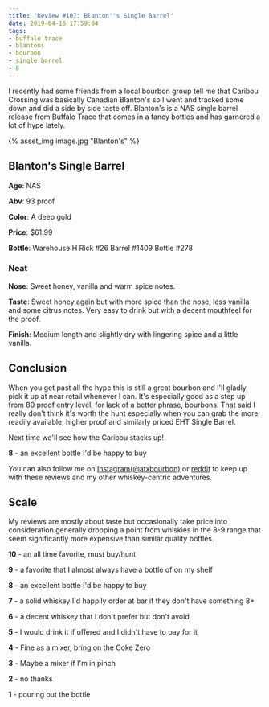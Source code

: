 ```yaml
---
title: 'Review #107: Blanton''s Single Barrel'
date: 2019-04-16 17:59:04
tags:
- buffalo trace
- blantons
- bourbon
- single barrel
- 8
---
```


I recently had some friends from a local bourbon group tell me that Caribou Crossing was basically Canadian Blanton's so I went and tracked some down and did a side by side taste off. Blanton's is a  NAS single barrel release from Buffalo Trace that comes in a fancy bottles and has garnered a lot of hype lately.  

{% asset_img image.jpg "Blanton's" %}

## Blanton's Single Barrel
**Age**: NAS

**Abv**: 93 proof

**Color**: A deep gold 

**Price**: $61.99

**Bottle**: Warehouse H Rick #26 Barrel #1409 Bottle #278  

### Neat
**Nose**: Sweet honey, vanilla and warm spice notes.

**Taste**: Sweet honey again but with more spice than the nose, less vanilla and some citrus notes. Very easy to drink but with a decent mouthfeel for the proof.

**Finish**: Medium length and slightly dry with lingering spice and a little vanilla.

## Conclusion
When you get past all the hype this is still a great bourbon and I'll gladly pick it up at near retail whenever I can. It's especially good as a step up from 80 proof entry level, for lack of a better phrase, bourbons. That said I really don't think it's worth the hunt especially when you can grab the more readily available, higher proof and similarly priced EHT Single Barrel.

Next time we'll see how the Caribou stacks up!

**8** - an excellent bottle I'd be happy to buy

You can also follow me on [Instagram(@atxbourbon)](https://www.instagram.com/atxbourbon/) or [reddit](https://www.reddit.com/r/scottmotorraddrinks/) to keep up with these reviews and my other whiskey-centric adventures.

## Scale
My reviews are mostly about taste but occasionally take price into consideration generally dropping a point from whiskies in the 8-9 range that seem significantly more expensive than similar quality bottles.

**10** - an all time favorite, must buy/hunt

**9** - a favorite that I almost always have a bottle of on my shelf

**8** - an excellent bottle I'd be happy to buy

**7** - a solid whiskey I'd happily order at bar if they don't have something 8+

**6** - a decent whiskey that I don't prefer but don't avoid

**5** - I would drink it if offered and I didn't have to pay for it

**4** - Fine as a mixer, bring on the Coke Zero

**3** - Maybe a mixer if I'm in  pinch

**2** - no thanks

**1** - pouring out the bottle  
